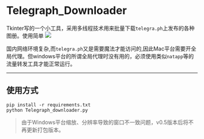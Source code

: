 # Telegraph_Downloader
Tkinter写的一个小工具，采用多线程技术用来批量下载`telegra.ph`上发布的各种图册。使用简单
![](https://serverless-page-bucket-lv779z7b-1307395653.cos-website.ap-shanghai.myqcloud.com/telegraph_download/Telegraph.png)

国内网络环境复杂,而`telegra.ph`又是需要魔法才能访问的,因此Mac平台需要开全局代理。但windows平台的所谓全局代理时没有用的，必须使用类似`natapp`等的流量转发工具才能正常运行。

---
## 使用方式
```
pip install -r requirements.txt
python Telegraph_downloader.py
```
> 由于Windows平台缩放、分辨率导致的窗口不一致问题，v0.5版本后将不再更新打包版本。  